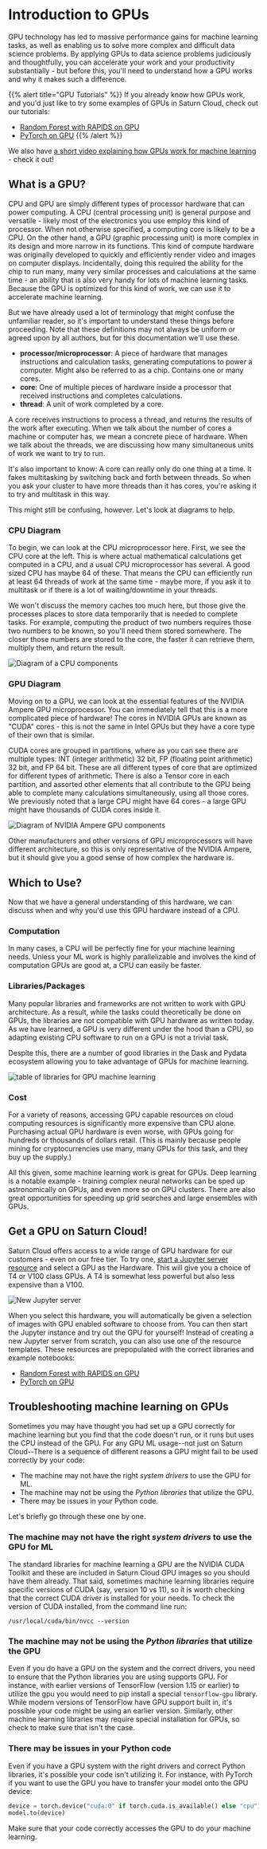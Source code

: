 # Introduction to GPUs

GPU technology has led to massive performance gains for machine learning tasks, as well as enabling us to solve more complex and difficult data science problems.  By applying GPUs to data science problems judiciously and thoughtfully, you can accelerate your work and your productivity substantially - but before this, you'll need to understand how a GPU works and why it makes such a difference.


{{% alert title="GPU Tutorials" %}}
If you already know how GPUs work, and you'd just like to try some examples of GPUs in Saturn Cloud, check out our tutorials:
* [Random Forest with RAPIDS on GPU](<docs/Examples/python/RAPIDS/qs-01-rapids-single-gpu.md>) 
* [PyTorch on GPU](<docs/Examples/python/PyTorch/qs-01-pytorch-gpu.md>) 
{{% /alert %}}


We also have [a short video explaining how GPUs work for machine learning](https://youtu.be/vcILiZMYpJo) - check it out!

## What is a GPU?

CPU and GPU are simply different types of processor hardware that can power computing. A CPU (central processing unit) is general purpose and versatile - likely most of the electronics you use employ this kind of processor. When not otherwise specified, a computing core is likely to be a CPU. On the other hand, a GPU (graphic processing unit) is more complex in its design and more narrow in its functions. This kind of compute hardware was originally developed to quickly and efficiently render video and images on computer displays. Incidentally, doing this required the ability for the chip to run many, many very similar processes and calculations at the same time - an ability that is also very handy for lots of machine learning tasks. Because the GPU is optimized for this kind of work, we can use it to accelerate machine learning.


But we have already used a lot of terminology that might confuse the unfamiliar reader, so it's important to understand these things before proceeding. Note that these definitions may not always be uniform or agreed upon by all authors, but for this documentation we'll use these.

* **processor/microprocessor**: A piece of hardware that manages instructions and calculation tasks, generating computations to power a computer. Might also be referred to as a chip. Contains one or many cores.
* **core**: One of multiple pieces of hardware inside a processor that received instructions and completes calculations.
* **thread**: A unit of work completed by a core. 

A core receives instructions to process a thread, and returns the results of the work after executing. When we talk about the number of cores a machine or computer has, we mean a concrete piece of hardware. When we talk about the threads, we are discussing how many simultaneous units of work we want to try to run.

It's also important to know: A core can really only do one thing at a time. It fakes multitasking by switching back and forth between threads. So when you ask your cluster to have more threads than it has cores, you're asking it to try and multitask in this way.


This might still be confusing, however. Let's look at diagrams to help.

### CPU Diagram
To begin, we can look at the CPU microprocessor here. First, we see the CPU core at the left. This is where actual mathematical calculations get computed in a CPU, and a usual CPU microprocessor has several. A good sized CPU has maybe 64 of these. That means the CPU can efficiently run at least 64 threads of work at the same time - maybe more, if you ask it to multitask or if there is a lot of waiting/downtime in your threads. 

We won't discuss the memory caches too much here, but those give the processes places to store data temporarily that is needed to complete tasks. For example, computing the product of two numbers requires those two numbers to be known, so you'll need them stored somewhere. The closer those numbers are stored to the core, the faster it can retrieve them, multiply them, and return the result. 

![Diagram of a CPU components](/images/docs/cpu.png "doc-image")


### GPU Diagram

Moving on to a GPU, we can look at the essential features of the NVIDIA Ampere GPU microprocessor. You can immediately tell that this is a more complicated piece of hardware! The cores in NVIDIA GPUs are known as "CUDA" cores - this is not the same in Intel GPUs but they have a core type of their own that is similar. 

CUDA cores are grouped in partitions, where as you can see there are multiple types: INT (integer arithmetic) 32 bit, FP (floating point arithmetic) 32 bit, and FP 64 bit. These are all different types of core that are optimized for different types of arithmetic. There is also a Tensor core in each partition, and assorted other elements that all contribute to the GPU being able to complete many calculations simultaneously, using all those cores. We previously noted that a large CPU might have 64 cores - a large GPU might have thousands of CUDA cores inside it.

![Diagram of NVIDIA Ampere GPU components](/images/docs/gpu-ampere.png "doc-image")

Other manufacturers and other versions of GPU microprocessors will have different architecture, so this is only representative of the NVIDIA Ampere, but it should give you a good sense of how complex the hardware is.

## Which to Use?
Now that we have a general understanding of this hardware, we can discuss when and why you'd use this GPU hardware instead of a CPU.

### Computation
In many cases, a CPU will be perfectly fine for your machine learning needs. Unless your ML work is highly parallelizable and involves the kind of computation GPUs are good at, a CPU can easily be faster.

### Libraries/Packages
Many popular libraries and frameworks are not written to work with GPU architecture. As a result, while the tasks could theoretically be done on GPUs, the libraries are not compatible with GPU hardware as written today. As we have learned, a GPU is very different under the hood than a CPU, so adapting existing CPU software to run on a GPU is not a trivial task. 

Despite this, there are a number of good libraries in the Dask and Pydata ecosystem allowing you to take advantage of GPUs for machine learning. 

![table of libraries for GPU machine learning](/images/docs/gpu-ml-libs.png "doc-image")

### Cost
For a variety of reasons, accessing GPU capable resources on cloud computing resources is significantly more expensive than CPU alone. Purchasing actual GPU hardware is even worse, with GPUs going for hundreds or thousands of dollars retail. (This is mainly because people mining for cryptocurrencies use many, many GPUs for this task, and they buy up the supply.)

All this given, some machine learning work is great for GPUs. Deep learning is a notable example - training complex neural networks can be sped up astronomically on GPUs, and even more so on GPU clusters. There are also great opportunities for speeding up grid searches and large ensembles with GPUs.

## Get a GPU on Saturn Cloud!

Saturn Cloud offers access to a wide range of GPU hardware for our customers - even on our free tier. To try one, [start a Jupyter server resource](<docs/quickstart.md>) and select a GPU as the Hardware. This will give you a choice of T4 or V100 class GPUs. A T4 is somewhat less powerful but also less expensive than a V100.

![New Jupyter server](/images/docs/new-jupyter-server-options.jpg "doc-image")

When you select this hardware, you will automatically be given a selection of images with GPU enabled software to choose from. You can then start the Jupyter instance and try out the GPU for yourself! Instead of creating a new Jupyter server from scratch, you can also use one of the resource templates. These resources are prepopulated with the correct libraries and example notebooks:

* [Random Forest with RAPIDS on GPU](<docs/Examples/python/RAPIDS/qs-01-rapids-single-gpu.md>) 
* [PyTorch on GPU](<docs/Examples/python/PyTorch/qs-01-pytorch-gpu.md>) 

## Troubleshooting machine learning on GPUs

Sometimes you may have thought you had set up a GPU correctly for machine learning but you find that the code doesn't run, or it runs but uses the CPU instead of the GPU. For any GPU ML usage--not just on Saturn Cloud--There is a sequence of different reasons a GPU might fail to be used correctly by your code:

* The machine may not have the right _system drivers_ to use the GPU for ML.
* The machine may not be using the _Python libraries_ that utilize the GPU.
* There may be issues in your Python code.

Let's briefly go through these one by one.

### The machine may not have the right _system drivers_ to use the GPU for ML

The standard libraries for machine learning a GPU are the NVIDIA CUDA Toolkit and these are included in Saturn Cloud GPU images so you should have them already. That said, sometimes machine learning libraries require
specific versions of CUDA (say, version 10 vs 11), so it is worth checking that the correct CUDA driver is installed for your needs. To check the version of CUDA installed, from the command line run:

```
/usr/local/cuda/bin/nvcc --version
```

### The machine may not be using the _Python libraries_ that utilize the GPU

Even if you do have a GPU on the system and the correct drivers, you need to ensure that the Python libraries you are using supports GPU. For instance, with earlier versions of TensorFlow (version 1.15 or earlier) to
utilize the gpu you would need to pip install a special `tensorflow-gpu` library. While modern versions of TensorFlow have GPU support built in, it's possible your code might be using an earlier version. Similarly, other
machine learning libraries may require special installation for GPUs, so check to make sure that isn't the case.

### There may be issues in your Python code

Even if you have a GPU system with the right drivers and correct Python libraries, it's possible your code isn't utilizing it. For instance, with PyTorch if you want to use the GPU you have to transfer your model
onto the GPU device:

```python
device = torch.device("cuda:0" if torch.cuda.is_available() else "cpu")
model.to(device)
```

Make sure that your code correctly accesses the GPU to do your machine learning.
